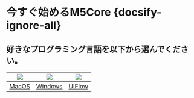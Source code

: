 # 今すぐ始めるM5Core {docsify-ignore-all}

## 好きなプログラミング言語を以下から選んでください。

<img src="assets/img/macos-logo.png"> | <img src="assets/img/windows-logo.png"> | <img src="assets/img/uiflow-logo.png">
---|---|---
[MacOS](ja/quick_start/m5core/m5stack_core_get_started_Arduino_MacOS) | [Windows](ja/quick_start/m5core/m5stack_core_get_started_Arduino_Windows) | [UIFlow](ja/quick_start/m5core/m5stack_core_get_started_MicroPython)
